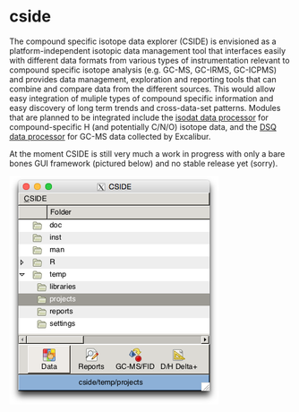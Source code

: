 cside
=====

The compound specific isotope data explorer (CSIDE) is envisioned as a platform-independent isotopic data management tool that interfaces easily with different data formats from various types of instrumentation relevant to compound specific isotope analysis (e.g. GC-MS, GC-IRMS, GC-ICPMS) and provides data management, exploration and reporting tools that can combine and compare data from the different sources. This would allow easy integration of muliple types of compound specific information and easy discovery of long term trends and cross-data-set patterns. Modules that are planned to be integrated include the [isodat data processor](https://github.com/sebkopf/idp) for compound-specific H (and potentially C/N/O) isotope data, and the [DSQ data processor](https://github.com/sebkopf/dsqdp) for GC-MS data collected by Excalibur.

At the moment CSIDE is still very much a work in progress with only a bare bones GUI framework (pictured below) and no stable release yet (sorry).

![Screenshot of the Data Frame Viewer](/doc/screenshot.png?raw=true)

